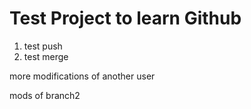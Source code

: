 # Test Project to learn Github

1. test push
2. test merge

more modifications of another user

mods of branch2